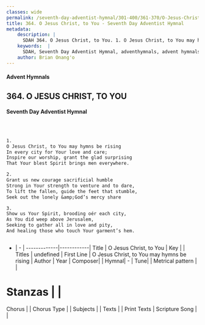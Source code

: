 ```yaml
---
classes: wide
permalink: /seventh-day-adventist-hymnal/301-400/361-370/O-Jesus-Christ,-to-You/
title: 364. O Jesus Christ, to You - Seventh Day Adventist Hymnal
metadata:
    description: |
      SDAH 364. O Jesus Christ, to You. 1. O Jesus Christ, to You may hymns be rising In every city for Your love and care; Inspire our worship, grant the glad surprising That Your blest Spirit brings men everywhere.
    keywords:  |
      SDAH, Seventh Day Adventist Hymnal, adventhymnals, advent hymnals, O Jesus Christ, to You, O Jesus Christ, to You may hymns be rising 
    author: Brian Onang'o
---
```


#### Advent Hymnals
## 364. O JESUS CHRIST, TO YOU
#### Seventh Day Adventist Hymnal

```txt



1.
O Jesus Christ, to You may hymns be rising
In every city for Your love and care;
Inspire our worship, grant the glad surprising
That Your blest Spirit brings men everywhere.

2.
Grant us new courage sacrificial humble
Strong in Your strength to venture and to dare,
To lift the fallen, guide the feet that stumble,
Seek out the lonely &amp;God’s mercy share

3.
Show us Your Spirit, brooding oér each city,
As You did weep above Jerusalem,
Seeking to gather all in love and pity,
And healing those who touch Your garment’s hem.



```

- |   -  |
-------------|------------|
Title | O Jesus Christ, to You |
Key |  |
Titles | undefined |
First Line | O Jesus Christ, to You may hymns be rising |
Author | 
Year | 
Composer|  |
Hymnal|  - |
Tune|  |
Metrical pattern | |
# Stanzas |  |
Chorus |  |
Chorus Type |  |
Subjects |  |
Texts |  |
Print Texts | 
Scripture Song |  |
  
